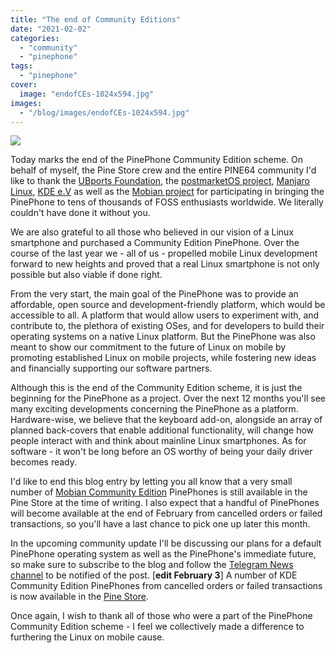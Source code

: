 ```yaml
---
title: "The end of Community Editions"
date: "2021-02-02"
categories: 
  - "community"
  - "pinephone"
tags: 
  - "pinephone"
cover: 
  image: "endofCEs-1024x594.jpg"
images:
  - "/blog/images/endofCEs-1024x594.jpg"
---
```


![](/blog/images/endofCEs-1024x594.jpg)

Today marks the end of the PinePhone Community Edition scheme. On behalf of myself, the Pine Store crew and the entire PINE64 community I'd like to thank the [UBports Foundation](https://ubports.com/foundation/ubports-foundation), the [postmarketOS project](https://postmarketos.org/), [Manjaro Linux](https://manjaro.org/), [KDE e.V](https://ev.kde.org/) as well as the [Mobian project](https://mobian-project.org/) for participating in bringing the PinePhone to tens of thousands of FOSS enthusiasts worldwide. We literally couldn't have done it without you.

We are also grateful to all those who believed in our vision of a Linux smartphone and purchased a Community Edition PinePhone. Over the course of the last year we - all of us - propelled mobile Linux development forward to new heights and proved that a real Linux smartphone is not only possible but also viable if done right.

From the very start, the main goal of the PinePhone was to provide an affordable, open source and development-friendly platform, which would be accessible to all. A platform that would allow users to experiment with, and contribute to, the plethora of existing OSes, and for developers to build their operating systems on a native Linux platform. But the PinePhone was also meant to show our commitment to the future of Linux on mobile by promoting established Linux on mobile projects, while fostering new ideas and financially supporting our software partners.

Although this is the end of the Community Edition scheme, it is just the beginning for the PinePhone as a project. Over the next 12 months you'll see many exciting developments concerning the PinePhone as a platform. Hardware-wise, we believe that the keyboard add-on, alongside an array of planned back-covers that enable additional functionality, will change how people interact with and think about mainline Linux smartphones. As for software - it won't be long before an OS worthy of being your daily driver becomes ready.

I'd like to end this blog entry by letting you all know that a very small number of [Mobian Community Edition](https://pine64.com/product-category/pinephone/?v=0446c16e2e66) PinePhones is still available in the Pine Store at the time of writing. I also expect that a handful of PinePhones will become available at the end of February from cancelled orders or failed transactions, so you'll have a last chance to pick one up later this month.

In the upcoming community update I'll be discussing our plans for a default PinePhone operating system as well as the PinePhone's immediate future, so make sure to subscribe to the blog and follow the [Telegram News channel](https://t.me/PINE64_News) to be notified of the post. \[**edit February 3**\] A number of KDE Community Edition PinePhones from cancelled orders or failed transactions is now available in the [Pine Store](https://pine64.com/product-category/pinephone/?v=0446c16e2e66).

Once again, I wish to thank all of those who were a part of the PinePhone Community Edition scheme - I feel we collectively made a difference to furthering the Linux on mobile cause.
